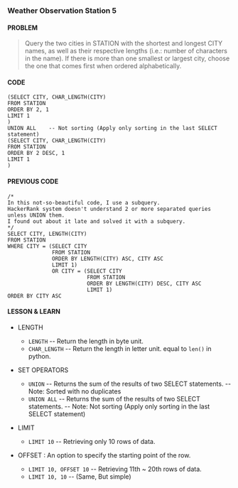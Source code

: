 ### **Weather Observation Station 5**

#### **PROBLEM**
> Query the two cities in STATION with the shortest and longest CITY names, as well as their respective lengths (i.e.: number of characters in the name). If there is more than one smallest or largest city, choose the one that comes first when ordered alphabetically.

#### **CODE**
```MySQL
(SELECT CITY, CHAR_LENGTH(CITY)
FROM STATION
ORDER BY 2, 1
LIMIT 1
)
UNION ALL    -- Not sorting (Apply only sorting in the last SELECT statement)
(SELECT CITY, CHAR_LENGTH(CITY)
FROM STATION
ORDER BY 2 DESC, 1
LIMIT 1
)
```

#### **PREVIOUS CODE**
```MySQL
/*
In this not-so-beautiful code, I use a subquery. 
HackerRank system doesn't understand 2 or more separated queries unless UNION them.
I found out about it late and solved it with a subquery.
*/
SELECT CITY, LENGTH(CITY) 
FROM STATION 
WHERE CITY = (SELECT CITY 
              FROM STATION 
              ORDER BY LENGTH(CITY) ASC, CITY ASC 
              LIMIT 1) 
              OR CITY = (SELECT CITY 
                         FROM STATION 
                         ORDER BY LENGTH(CITY) DESC, CITY ASC 
                         LIMIT 1) 
ORDER BY CITY ASC
```

#### **LESSON & LEARN**

* LENGTH
    * `LENGTH`      -- Return the length in byte unit.
    * `CHAR_LENGTH` -- Return the length in letter unit. equal to `len()` in python.

* SET OPERATORS
    * `UNION`     -- Returns the sum of the results of two SELECT statements.
                  -- Note: Sorted with no duplicates
    * `UNION ALL` -- Returns the sum of the results of two SELECT statements.
                  -- Note: Not sorting (Apply only sorting in the last SELECT statement)

* LIMIT
    * `LIMIT 10`  -- Retrieving only 10 rows of data.

* OFFSET : An option to specify the starting point of the row.
    * `LIMIT 10, OFFSET 10`   -- Retrieving 11th ~ 20th rows of data.
    * `LIMIT 10, 10`          -- (Same, But simple) 
